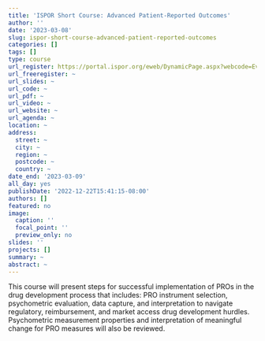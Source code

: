 ```yaml
---
title: 'ISPOR Short Course: Advanced Patient-Reported Outcomes'
author: ''
date: '2023-03-08'
slug: ispor-short-course-advanced-patient-reported-outcomes
categories: []
tags: []
type: course
url_register: https://portal.ispor.org/eweb/DynamicPage.aspx?webcode=EventInfo&Reg_evt_key=72ddbecb-bce4-4703-9e70-178dc7bbf04d&RegPath=EventRegFees&FreeEvent=0&Event=Q1%202023%20Virtual%20ISPOR%20Short%20Course:%20Advanced%20Patient-Reported%20Outcomes&FundraisingEvent=0&evt_guest_limit=0
url_freeregister: ~
url_slides: ~
url_code: ~
url_pdf: ~
url_video: ~
url_website: ~
url_agenda: ~
location: ~
address:
  street: ~
  city: ~
  region: ~
  postcode: ~
  country: ~
date_end: '2023-03-09'
all_day: yes
publishDate: '2022-12-22T15:41:15-08:00'
authors: []
featured: no
image:
  caption: ''
  focal_point: ''
  preview_only: no
slides: ''
projects: []
summary: ~
abstract: ~
---
```


<!--more-->
This course will present steps for successful implementation of PROs in the drug development process that includes: PRO instrument selection, psychometric evaluation, data capture, and interpretation to navigate regulatory, reimbursement, and market access drug development hurdles. Psychometric measurement properties and interpretation of meaningful change for PRO measures will also be reviewed.